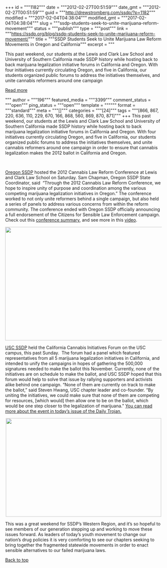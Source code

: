 +++
id = """1182"""
date = """2012-02-27T00:51:59"""
date_gmt = """2012-02-27T00:51:59"""
guid = """http://drewstromberg.com/ssdp/?p=1182"""
modified = """2017-02-04T04:38:04"""
modified_gmt = """2017-02-04T04:38:04"""
slug = """ssdp-students-seek-to-unite-marijuana-reform-movement"""
status = """publish"""
type = """post"""
link = """https://ssdp.org/blog/ssdp-students-seek-to-unite-marijuana-reform-movement/"""
title = """SSDP Students Seek to Unite Marijuana Law Reform Movements in Oregon and California"""
excerpt = """<p>This past weekend, our students at the Lewis and Clark Law School and University of Southern California made SSDP history while hosting back to back marijuana legalization initiative forums in California and Oregon. With four initiatives currently circulating Oregon, and five in California, our students organized public forums to address the initiatives themselves, and unite cannabis reformers around one campaign</p>
<div class="h10"></div>
<p><a class="more-link2 flat" href="https://ssdp.org/blog/ssdp-students-seek-to-unite-marijuana-reform-movement/">Read more</a></p>
"""
author = """196"""
featured_media = """3399"""
comment_status = """open"""
ping_status = """open"""
template = """"""
format = """standard"""
meta = """[]"""
categories = """[24]"""
tags = """[866, 867, 220, 636, 110, 229, 670, 166, 868, 560, 869, 870, 871]"""
+++
This past weekend, our students at the Lewis and Clark Law School and University of Southern California made SSDP history while hosting back to back marijuana legalization initiative forums in California and Oregon. With four initiatives currently circulating Oregon, and five in California, our students organized public forums to address the initiatives themselves, and unite cannabis reformers around one campaign in order to ensure that cannabis legalization makes the 2012 ballot in California and Oregon.



&nbsp;



<a href="http://www.oregonssdp.org/">Oregon SSDP</a> hosted the 2012 Cannabis Law Reform Conference at Lewis and Clark Law School on Saturday. Sam Chapman, Oregon SSDP State Coordinator, said  “Through the 2012 Cannabis Law Reform Conference, we hope to inspire unity of purpose and coordination among the various competing marijuana legalization initiatives in Oregon.” The conference worked to not only unite reformers behind a single campaign, but also held a series of panels to address various concerns from within the reform community. The conference ended with Oregon SSDP officially announcing a full endorsement of the Citizens for Sensible Law Enforcement campaign. Check out this <a href="http://www.theweedblog.com/recap-of-the-2012-cannabis-law-reform-conference-hosted-by-oregon-ssdp/">conference summary</a>, and see more in this <a href="http://www.youtube.com/watch?v=Z2qQej5Pe1k&amp;feature=plcp&amp;context=C3a678d2UDOEgsToPDskJfrStCuuxaQvhHhJaNjIjf">video</a>.

<p style="text-align: center;"><img class="aligncenter" src="http://ssdp.org/assets/images/blog/2012/February/lewis-and-clark-3.jpg" alt="" width="600" height="364" /></p>

<a href="https://www.facebook.com/pages/USC-SSDP-Students-for-Sensible-Drug-Policy/305912509452451">USC SSDP</a> held the California Cannabis Initiatives Forum on the USC campus, this past Sunday.  The forum had a panel which featured representatives from all 5 marijuana legalization initiatives in California, and intended to unify the campaigns in hopes of gathering the 500,000 signatures needed to make the ballot this November. Currently, none of the initiatives are on schedule to make the ballot, and USC SSDP hoped that this forum would help to solve that issue by rallying supporters and activists alike behind one campaign. “None of them are currently on track to make the ballot,” said Steven Hwang, USC chapter leader and co-founder. “By uniting the initiatives, we could make sure that none of them are competing for resources, [which would] then allow one to be on the ballot, which would be one step closer to the legalization of marijuana.” <a href="http://dailytrojan.com/2012/02/26/students-host-panel-on-pot-legalization/">You can read more about the event in today’s issue of the Daily Trojan.</a>

<p style="text-align: center;"><img class="aligncenter" src="http://ssdp.org/assets/images/blog/2012/February/CCI_web.jpg" alt="" width="500" height="316" /></p>

This was a great weekend for SSDP’s Western Region, and it’s so hopeful to see members of our generation stepping up and working to move these issues forward. As leaders of today&#8217;s youth movement to change our nation&#8217;s drug policies it is very comforting to see our chapters seeking to bring together the fragmented statewide movements in order to enact sensible alternatives to our failed marijuana laws.



<a title="Back to Top" href="http://ssdp.org/news/blog/ssdp-students-seek-to-unite-marijuana-reform-movement#top">Back to top</a>

